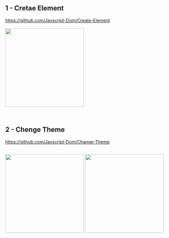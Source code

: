 ## 1 - Cretae Element

https://github.com/Javscript-Dom/Create-Element
<br/>
<br/>
<img src='https://github.com/Javscript-Dom/Create-Element/assets/117477110/f54b5a55-93b4-49d8-a021-791526478dd7' width='250px'/>

<br/>

## 2 - Chenge Theme

https://github.com/Javscript-Dom/Change-Theme
<br/>
<br/>
<div>
<img src='https://github.com/Javscript-Dom/Change-Theme/assets/117477110/6a26c06a-9ba1-4a2a-b483-ca32035bae89' width='250px' height='250px'/>
<img src='https://github.com/Javscript-Dom/Change-Theme/assets/117477110/5c3e26ae-9e27-4a5b-b1c0-0df4050da4e6' width='250px' height='250px'/>
</div>
